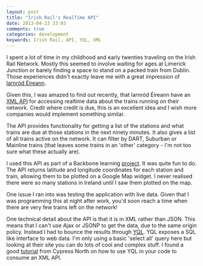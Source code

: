 ```yaml
---
layout: post
title: "Irish Rail's RealTime API"
date: 2013-04-23 23:03
comments: true
categories: development
keywords: Irish Rail, API, YQL, XML
---
```


I spent a lot of time in my childhood and early twenties traveling on the Irish Rail Network. Mostly this seemed to involve waiting for ages at Limerick Junction or barely finding a space to stand on a packed train from Dublin. Those experiences didn't exactly leave me with a great impression of [Iarnród Éireann][]. 

Given this, I was amazed to find out recently, that Iarnród Éireann have an [XML API][] for accessing realtime data about the trains running on their network. Credit where credit is due, this is an excellent idea and I wish more companies would implement something similar.

The API provides functionality for getting a list of the stations and what trains are due at those stations in the next ninety minutes. It also gives a list of all trains active on the network. It can filter by DART, Suburban or Mainline trains (that leaves some trains in an 'other' category - I'm not too sure what these actually are). 

I used this API as part of a Backbone learning [project][]. It was quite fun to do. The API returns latitude and longitude coordinates for each station and train, allowing them to be plotted on a Google Map widget. I never realised there were so many stations in Ireland until I saw them plotted on the map.

One issue I ran into was testing the application with live data. Given that I was programming this at night after work, you'd soon reach a time when there are very few trains left on the network!

One technical detail about the API is that it is in XML rather than JSON. This means that I can't use Ajax or JSONP to get the data, due to the same origin policy. Instead I had to bounce the results through [YQL][]. YQL exposes a SQL like interface to web data. I'm only using a basic 'select all' query here but looking at their site you can do lots of cool and complex stuff. I found a good [tutorial][] from Cypress North on how to use YQL in your code to consume an XML API.

[Iarnród Éireann]: http://www.irishrail.ie
[XML API]: http://api.irishrail.ie/realtime/index.htm
[YQL]: http://developer.yahoo.com/yql/
[project]: http://www.gerardcondon.com/projects/irishrail/index.html
[tutorial]: http://www.cypressnorth.com/blog/programming/cross-domain-ajax-request-with-xml-response-for-iefirefoxchrome-safari-jquery/